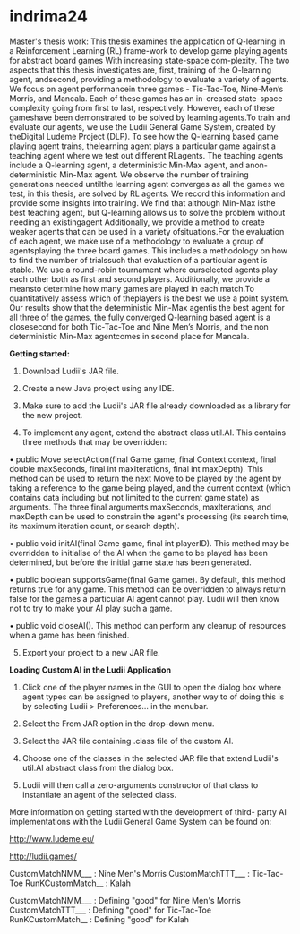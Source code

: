 # indrima24
Master's thesis work:
This thesis examines the application of Q-learning in a Reinforcement Learning (RL) frame-work to develop game playing agents for abstract board games With increasing state-space com-plexity. The two aspects that this thesis investigates are, first, training of the Q-learning agent, andsecond, providing a methodology to evaluate a variety of agents.  We focus on agent performancein three games - Tic-Tac-Toe, Nine-Men’s Morris, and Mancala.  Each of these games has an in-creased state-space complexity going from first to last, respectively. However, each of these gameshave been demonstrated to be solved by learning agents.To  train  and  evaluate  our  agents,  we  use  the  Ludii  General  Game  System,  created  by  theDigital Ludeme Project (DLP). To see how the Q-learning based game playing agent trains, thelearning agent plays a particular game against a teaching agent where we test out different RLagents.  The teaching agents include a Q-learning agent,  a deterministic Min-Max agent,  and anon-deterministic Min-Max agent.  We observe the number of training generations needed untilthe learning agent converges as all the games we test, in this thesis, are solved by RL agents.  We record this information and provide some insights into training. We find that although Min-Max isthe best teaching agent, but Q-learning allows us to solve the problem without needing an existingagent Additionally, we provide a method to create weaker agents that can be used in a variety ofsituations.For the evaluation of each agent, we make use of a methodology to evaluate a group of agentsplaying the three board games.  This includes a methodology on how to find the number of trialssuch that evaluation of a particular agent is stable.  We use a round-robin tournament where ourselected agents play each other both as first and second players. Additionally, we provide a meansto  determine  how  many  games  are  played  in  each  match.To  quantitatively  assess  which  of  theplayers is the best we use a point system.  Our results show that the deterministic Min-Max agentis the best agent for all three of the games, the fully converged Q-learning based agent is a closesecond for both Tic-Tac-Toe and Nine Men’s Morris, and the non deterministic Min-Max agentcomes in second place for Mancala.

**Getting started:**

1.	Download Ludii's JAR file. 

2.	Create a new Java project using any IDE. 

3.	Make sure to add the Ludii's JAR file already downloaded as a library for the new project.

4.	To implement any agent, extend the abstract class util.AI. This contains three methods that may be overridden:

  •	public Move selectAction(final Game game, final Context context, final double maxSeconds, final int maxIterations, final int maxDepth). This method can be used to return the next Move to be played by the agent by taking a reference to the game being played, and the current context (which contains data including but not limited to the current game state) as arguments. The three final arguments maxSeconds, maxIterations, and maxDepth can be used to constrain the agent's processing (its search time, its maximum iteration count, or search depth).

  •	public void initAI(final Game game, final int playerID). This method may be overridden to initialise of the AI when the game to be played has been determined, but before the initial game state has been generated.

  •	public boolean supportsGame(final Game game). By default, this method returns true for any game. This method can be overridden to always return false for the games a particular AI agent cannot play. Ludii will then know not to try to make your AI play such a game.

  •	public void closeAI(). This method can perform any cleanup of resources when a game has been finished.

5.	Export your project to a new JAR file.

**Loading Custom AI in the Ludii Application**

1.	Click one of the player names in the GUI to open the dialog box where agent types can be assigned to players, another way to of doing this is by selecting Ludii > Preferences... in the menubar. 

2.	Select the From JAR option in the drop-down menu.

3.	Select the JAR file containing .class file of the custom AI. 

4.	Choose one of the classes in the selected JAR file that extend Ludii's util.AI abstract class from the dialog box. 

5.	Ludii will then call a zero-arguments constructor of that class to instantiate an agent of the selected class.

More information on getting started with the development of third- party AI implementations with the Ludii General Game System can be found on:

http://www.ludeme.eu/

http://ludii.games/


 
 CustomMatchNMM___ : Nine Men's Morris
 CustomMatchTTT___ : Tic-Tac-Toe
 RunKCustomMatch__ : Kalah

 CustomMatchNMM___ : Defining "good" for Nine Men's Morris
 CustomMatchTTT___ : Defining "good" for Tic-Tac-Toe
 RunKCustomMatch__ : Defining "good" for Kalah

